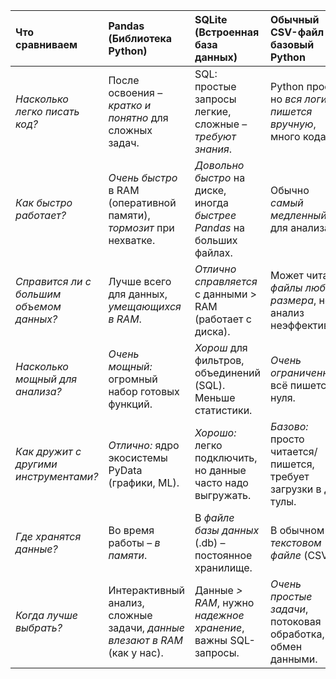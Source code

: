 | Что сравниваем                 | Pandas (Библиотека Python)                                       | SQLite (Встроенная база данных)                               | Обычный CSV-файл + базовый Python                                 |
| :---------------------------- | :--------------------------------------------------------------- | :---------------------------------------------------------- | :-------------------------------------------------------------- |
| *Насколько легко писать код?* | После освоения – *кратко и понятно* для сложных задач.           | SQL: простые запросы легкие, сложные – *требуют знания*.    | Python прост, но *вся логика пишется вручную*, много кода.    |
| *Как быстро работает?*       | *Очень быстро* в RAM (оперативной памяти), *тормозит* при нехватке. | *Довольно быстро* на диске, иногда *быстрее Pandas* на больших файлах. | Обычно *самый медленный* для анализа.                         |
| *Справится ли с большим объемом данных?* | Лучше всего для данных, *умещающихся в RAM*.                   | *Отлично справляется* с данными > RAM (работает с диска). | Может читать *файлы любого размера*, но анализ неэффективен. |
| *Насколько мощный для анализа?* | *Очень мощный:* огромный набор готовых функций.               | *Хорош* для фильтров, объединений (SQL). Меньше статистики. | *Очень ограниченный:* всё пишется с нуля.                   |
| *Как дружит с другими инструментами?* | *Отлично:* ядро экосистемы PyData (графики, ML).             | *Хорошо:* легко подключить, но данные часто надо выгружать. | *Базово:* просто читается/пишется, требует загрузки в др. тулы. |
| *Где хранятся данные?*      | Во время работы – *в памяти*.                                    | В *файле базы данных* (.db) – постоянное хранилище.      | В обычном *текстовом файле* (CSV).                          |
| *Когда лучше выбрать?*      | Интерактивный анализ, сложные задачи, *данные влезают в RAM* (как у нас). | Данные *> RAM*, нужно *надежное хранение*, важны SQL-запросы. | *Очень простые задачи*, потоковая обработка, обмен данными. |
